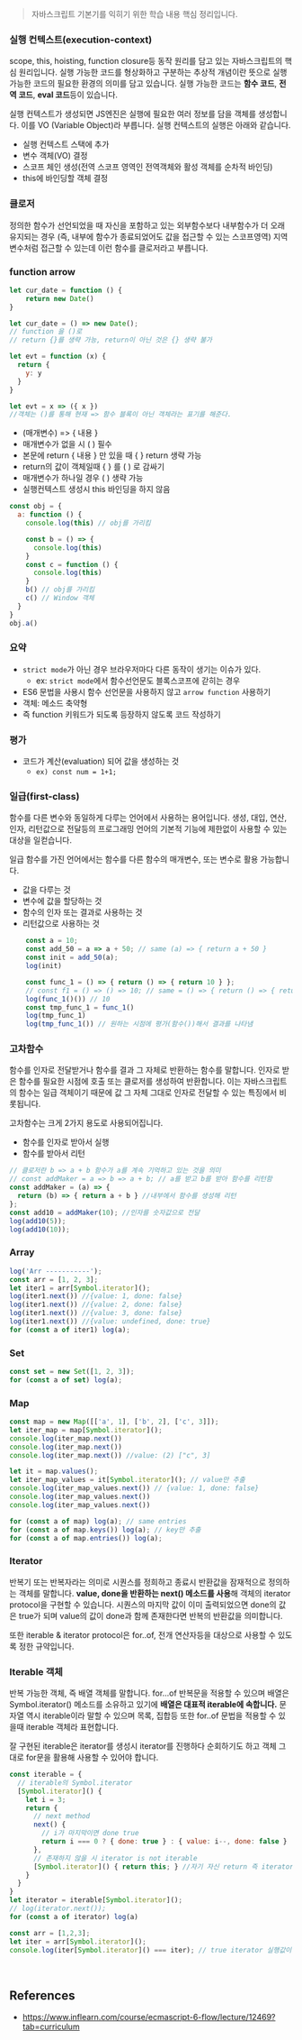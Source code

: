 > 자바스크립트 기본기를 익히기 위한 학습 내용 핵심 정리입니다.

### 실행 컨텍스트(execution-context)

scope, this, hoisting, function closure등 동작 원리를 담고 있는 자바스크립트의 핵심 원리입니다. 실행 가능한 코드를 형상화하고 구분하는 추상적 개념이란 뜻으로 실행 가능한 코드의 필요한 환경의 의미를 담고 있습니다. 실행 가능한 코드는 **함수 코드**, **전역 코드**, **eval 코드**등이 있습니다.

실행 컨텍스트가 생성되면 JS엔진은 실행에 필요한 여러 정보를 담을 객체를 생성합니다. 이를 VO (Variable Object)라 부릅니다. 실행 컨텍스트의 실행은 아래와 같습니다.

- 실행 컨텍스트 스택에 추가
- 변수 객체(VO) 결정
- 스코프 체인 생성(전역 스코프 영역인 전역객체와 활성 객체를 순차적 바인딩)
- this에 바인딩할 객체 결정

### 클로저

정의한 함수가 선언되었을 때 자신을 포함하고 있는 외부함수보다 내부함수가 더 오래 유지되는 경우 (즉, 내부에 함수가 종료되었어도 값을 접근할 수 있는 스코프영역) 지역변수처럼 접근할 수 있는데 이런 함수를 클로저라고 부릅니다.



### function arrow

```javascript
let cur_date = function () {
	return new Date()
}

let cur_date = () => new Date();
// function 을 ()로
// return {}를 생략 가능, return이 아닌 것은 {} 생략 불가

let evt = function (x) {
  return {
    y: y
  }
}

let evt = x => ({ x })
//객체는 ()를 통해 현재 => 함수 블록이 아닌 객체라는 표기를 해준다.
```

- (매개변수) => { 내용 }
- 매개변수가 없을 시 ( ) 필수
- 본문에 return { 내용 } 만 있을 때 { } return 생략 가능
- return의 값이 객체일때 { } 를 ( ) 로 감싸기
- 매개변수가 하나일 경우 ( ) 생략 가능
- 실행컨텍스트 생성시 this 바인딩을 하지 않음

```javascript
const obj = {
  a: function () {
    console.log(this) // obj를 가리킴

    const b = () => {
      console.log(this)
    }
    const c = function () {
      console.log(this)
    }
    b() // obj를 가리킴
    c() // Window 객체
  }
}
obj.a()
```

### 요약

- `strict mode`가 아닌 경우 브라우저마다 다른 동작이 생기는 이슈가 있다.
  - ex: `strict mode`에서 함수선언문도 블록스코프에 갇히는 경우
- ES6 문법을 사용시 함수 선언문을 사용하지 않고 `arrow function` 사용하기
- 객체: 메소드 축약형
- 즉 function 키워드가 되도록 등장하지 않도록 코드 작성하기



### 평가

- 코드가 계산(evaluation) 되어 값을 생성하는 것
  - `ex) const num = 1+1;`

### 일급(first-class)

함수를 다른 변수와 동일하게 다루는 언어에서 사용하는 용어입니다. 생성, 대입, 연산, 인자, 리턴값으로 전달등의 프로그래밍 언어의 기본적 기능에 제한없이 사용할 수 있는 대상을 일컫습니다. 

일급 함수를 가진 언어에서는 함수를 다른 함수의 매개변수, 또는 변수로 활용 가능합니다. 

- 값을 다루는 것
- 변수에 값을 할당하는 것
- 함수의 인자 또는 결과로 사용하는 것
- 리턴값으로 사용하는 것

```javascript
    const a = 10;
    const add_50 = a => a + 50; // same (a) => { return a + 50 } 
    const init = add_50(a);
    log(init)

    const func_1 = () => { return () => { return 10 } };
    // const f1 = () => () => 10; // same = () => { return () => { return 10 } }
    log(func_1()()) // 10
    const tmp_func_1 = func_1()
    log(tmp_func_1)
    log(tmp_func_1()) // 원하는 시점에 평가(함수())해서 결과를 나타냄
```

### 고차함수

함수를 인자로 전달받거나 함수를 결과 그 자체로 반환하는 함수를 말합니다. 인자로 받은 함수를 필요한 시점에 호출 또는 클로저를 생성하여 반환합니다. 이는 자바스크립트의 함수는 일급 객체이기 때문에 값 그 자체 그대로 인자로 전달할 수 있는 특징에서 비롯됩니다.

고차함수는 크게 2가지 용도로 사용되어집니다.

- 함수를 인자로 받아서 실행
- 함수를 받아서 리턴

```javascript
// 클로저란 b => a + b 함수가 a를 계속 기억하고 있는 것을 의미
// const addMaker = a => b => a + b; // a를 받고 b를 받아 함수를 리턴함
const addMaker = (a) => {
  return (b) => { return a + b } //내부에서 함수를 생성해 리턴
};
const add10 = addMaker(10); //인자를 숫자값으로 전달
log(add10(5));
log(add10(10));
```



### Array

```javascript
log('Arr -----------');
const arr = [1, 2, 3];
let iter1 = arr[Symbol.iterator]();
log(iter1.next()) //{value: 1, done: false}
log(iter1.next()) //{value: 2, done: false}
log(iter1.next()) //{value: 3, done: false}
log(iter1.next()) //{value: undefined, done: true}
for (const a of iter1) log(a);
```

### Set

```javascript
const set = new Set([1, 2, 3]);
for (const a of set) log(a);
```

### Map

```javascript
const map = new Map([['a', 1], ['b', 2], ['c', 3]]);
let iter_map = map[Symbol.iterator]();
console.log(iter_map.next())
console.log(iter_map.next())
console.log(iter_map.next()) //value: (2) ["c", 3]

let it = map.values();
let iter_map_values = it[Symbol.iterator](); // value만 추출
console.log(iter_map_values.next()) // {value: 1, done: false}
console.log(iter_map_values.next())
console.log(iter_map_values.next())

for (const a of map) log(a); // same entries
for (const a of map.keys()) log(a); // key만 추출
for (const a of map.entries()) log(a);
```



### Iterator

반복기 또는 반복자라는 의미로 시퀀스를 정희하고 종료시 반환값을 잠재적으로 정의하는 객체를 말합니다. **value, done을 반환하는 next() 메소드를 사용**해 객체의 iterator protocol을 구현할 수 있습니다. 시퀀스의 마지막 값이 이미 출력되었으면 done의 값은 true가 되며 value의 값이 done과 함께 존재한다면 반복의 반환값을 의미합니다.

또한 iterable & iterator protocol은 for..of, 전개 연산자등을 대상으로 사용할 수 있도록 정한 규약입니다.

### Iterable 객체

반복 가능한 객체, 즉 배열 객체를 말합니다. for...of 반복문을 적용할 수 있으며 배열은 Symbol.iterator() 메소드를 소유하고 있기에 **배열은 대표적 iterable에 속합니다.** 문자열 역시 iterable이라 말할 수 있으며 목록, 집합등 또한 for..of 문법을 적용할 수 있을때 iterable 객체라 표현합니다. 

잘 구현된 iterable은 iterator를 생성시 iterator를 진행하다 순회하기도 하고 객체 그대로 for문을 활용해 사용할 수 있어야 합니다.

```javascript
const iterable = {
  // iterable의 Symbol.iterator 
  [Symbol.iterator]() {
    let i = 3;
    return {
      // next method
      next() {
        // i가 마지막이면 done true
        return i === 0 ? { done: true } : { value: i--, done: false }
      },
      // 존재하지 않을 시 iterator is not iterable
      [Symbol.iterator]() { return this; } //자기 자신 return 즉 iterator 역시 Symbol.iterator를 가지고 있어야함
    }
  }
}
let iterator = iterable[Symbol.iterator]();
// log(iterator.next());
for (const a of iterator) log(a)

const arr = [1,2,3];
let iter = arr[Symbol.iterator]();
console.log(iter[Symbol.iterator]() === iter); // true iterator 실행값이 자기자신
```







<br>

## References
- https://www.inflearn.com/course/ecmascript-6-flow/lecture/12469?tab=curriculum